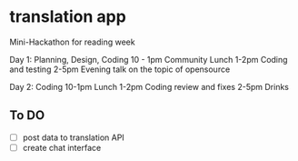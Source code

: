 # translation app
Mini-Hackathon for reading week

  Day 1:              Planning, Design, Coding 10 - 1pm
                          Community Lunch 1-2pm
                          Coding and testing 2-5pm
                          Evening talk on the topic of opensource

  Day 2:            Coding 10-1pm
                        Lunch 1-2pm
                       Coding review and fixes 2-5pm
                       Drinks

## To DO 

- [ ] post data to translation API
- [ ] create chat interface

